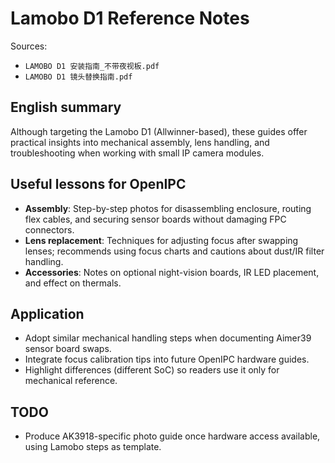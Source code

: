 # Lamobo D1 Reference Notes

Sources:
- `LAMOBO D1 安装指南_不带夜视板.pdf`
- `LAMOBO D1 镜头替换指南.pdf`

## English summary
Although targeting the Lamobo D1 (Allwinner-based), these guides offer practical insights into mechanical assembly, lens handling, and troubleshooting when working with small IP camera modules.

## Useful lessons for OpenIPC
- **Assembly**: Step-by-step photos for disassembling enclosure, routing flex cables, and securing sensor boards without damaging FPC connectors.
- **Lens replacement**: Techniques for adjusting focus after swapping lenses; recommends using focus charts and cautions about dust/IR filter handling.
- **Accessories**: Notes on optional night-vision boards, IR LED placement, and effect on thermals.

## Application
- Adopt similar mechanical handling steps when documenting Aimer39 sensor board swaps.
- Integrate focus calibration tips into future OpenIPC hardware guides.
- Highlight differences (different SoC) so readers use it only for mechanical reference.

## TODO
- Produce AK3918-specific photo guide once hardware access available, using Lamobo steps as template.
